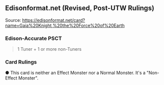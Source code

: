 
## Edisonformat.net (Revised, Post-UTW Rulings)

Source: https://edisonformat.net/card?name=Gaia%20Knight,%20the%20Force%20of%20Earth

### Edison-Accurate PSCT

> 1 Tuner + 1 or more non-Tuners

### Card Rulings

● This card is neither an Effect Monster nor a Normal Monster. It's a "Non-Effect Monster".
            